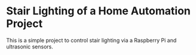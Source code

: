 # Stair Lighting of a Home Automation Project

This is a simple project to control stair lighting via a Raspberry Pi and ultrasonic sensors.
